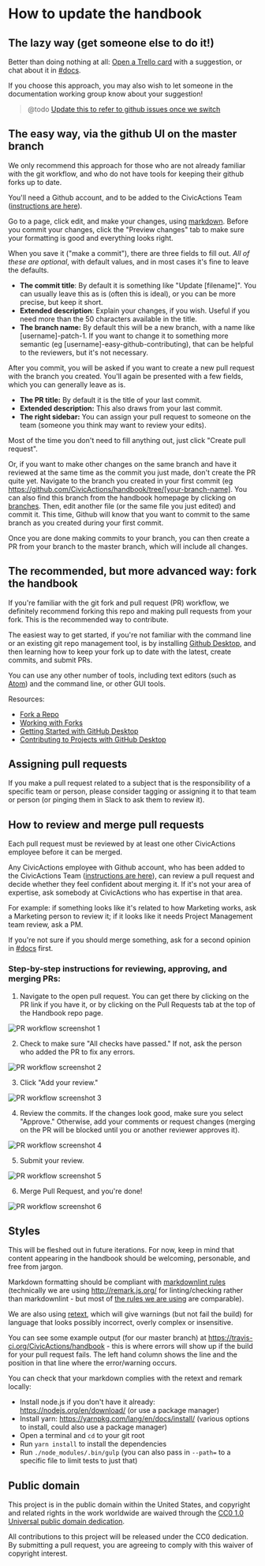# How to update the handbook

## The lazy way (get someone else to do it!)

Better than doing nothing at all: [Open a Trello card](https://trello.com/b/ZKx6l4bC/civicactions-documentation-project) with a suggestion, or chat about it in [#docs](https://civicactions.slack.com/messages/docs/).

If you choose this approach, you may also wish to let someone in the documentation working group know about your suggestion!

> @todo [Update this to refer to github issues once we switch](https://trello.com/c/Kxf3ER8i/98-move-issue-tracking-for-this-repo-to-issues)

## The easy way, via the github UI on the master branch

We only recommend this approach for those who are not already familiar with the git workflow, and who do not have tools for keeping their github forks up to date.

You'll need a Github account, and to be added to the CivicActions Team ([instructions are here](docs/04-how-we-work/tools/github.md)).

Go to a page, click edit, and make your changes, using [markdown](https://guides.github.com/features/mastering-markdown/).  Before you commit your changes, click the "Preview changes" tab to make sure your formatting is good and everything looks right.

When you save it ("make a commit"), there are three fields to fill out. *All of these are optional*, with default values, and in most cases it's fine to leave the defaults.

* **The commit title**: By default it is something like "Update \[filename]". You can usually leave this as is (often this is ideal), or you can be more precise, but keep it short.
* **Extended description**: Explain your changes, if you wish. Useful if you need more than the 50 characters available in the title.
* **The branch name:** By default this will be a new branch, with a name like \[username]-patch-1.  If you want to change it to something more semantic (eg \[username]-easy-github-contributing), that can be helpful to the reviewers, but it's not necessary.  

After you commit, you will be asked if you want to create a new pull request with the branch you created.  You'll again be presented with a few fields, which you can generally leave as is.

* **The PR title:** By default it is the title of your last commit.
* **Extended description:** This also draws from your last commit.
* **The right sidebar:** You can assign your pull request to someone on the team (someone you think may want to review your edits).

Most of the time you don't need to fill anything out, just click "Create pull request".  

Or, if you want to make other changes on the same branch and have it reviewed at the same time as the commit you just made, don't create the PR quite yet. Navigate to the branch you created in your first commit (eg <https://github.com/CivicActions/handbook/tree/[your-branch-name]>.  You can also find this branch from the handbook homepage by clicking on [branches](https://github.com/CivicActions/handbook/branches).   Then, edit another file (or the same file you just edited) and commit it.  This time, Github will know that you want to commit to the same branch as you created during your first commit.  

Once you are done making commits to your branch, you can then create a PR from your branch to the master branch, which will include all changes.  

## The recommended, but more advanced way: fork the handbook

If you're familiar with the git fork and pull request (PR) workflow, we definitely recommend forking this repo and making pull requests from your fork. This is the recommended way to contribute.

The easiest way to get started, if you're not familiar with the command line or an existing git repo management tool, is by installing [Github Desktop](https://desktop.github.com/), and then learning how to keep your fork up to date with the latest, create commits, and submit PRs.

You can use any other number of tools, including text editors (such as [Atom](https://atom.io/)) and the command line, or other GUI tools.

Resources:

* [Fork a Repo](https://help.github.com/articles/fork-a-repo/)
* [Working with Forks](https://help.github.com/articles/working-with-forks/)
* [Getting Started with GitHub Desktop](https://help.github.com/desktop/guides/getting-started/)
* [Contributing to Projects with GitHub Desktop](https://help.github.com/desktop/guides/contributing/)

## Assigning pull requests

If you make a pull request related to a subject that is the responsibility of a specific team or person, please consider tagging or assigning it to that team or person (or pinging them in Slack to ask them to review it).

## <a name="PR-workflow"></a>How to review and merge pull requests

Each pull request must be reviewed by at least one other CivicActions employee before it can be merged.

Any CivicActions employee with Github account, who has been added to the CivicActions Team ([instructions are here](docs/04-how-we-work/tools/github.md)), can review a pull request and decide whether they feel confident about merging it. If it's not your area of expertise, ask somebody at CivicActions who has expertise in that area.

For example: if something looks like it's related to how Marketing works, ask a Marketing person to review it; if it looks like it needs Project Management team review, ask a PM.

If you're not sure if you should merge something, ask for a second opinion in [#docs](https://civicactions.slack.com/messages/docs/) first.

### Step-by-step instructions for reviewing, approving, and merging PRs:

1. Navigate to the open pull request. You can get there by clicking on the PR link if you have it, or by clicking on the Pull Requests tab at the top of the Handbook repo page.

![PR workflow screenshot 1](docs/images/01-PR-pull-requests-tab.png)

2. Check to make sure "All checks have passed." If not, ask the person who added the PR to fix any errors.

![PR workflow screenshot 2](docs/images/02-PR-checks-passed.png)

3. Click "Add your review."

![PR workflow screenshot 3](docs/images/03-PR-add-review.png)

4. Review the commits. If the changes look good, make sure you select "Approve." Otherwise, add your comments or request changes (merging on the PR will be blocked until you or another reviewer approves it).

![PR workflow screenshot 4](docs/images/04-PR-approve.png)

5. Submit your review.

![PR workflow screenshot 5](docs/images/05-PR-submit-review.png)

6. Merge Pull Request, and you're done!

![PR workflow screenshot 6](docs/images/06-PR-merge.png)

## Styles

This will be fleshed out in future iterations. For now, keep in mind that content appearing in the handbook should be welcoming, personable, and free from jargon.

Markdown formatting should be compliant with [markdownlint rules](https://github.com/mivok/markdownlint/blob/master/docs/RULES.md) (technically we are using <http://remark.js.org/> for linting/checking rather than markdownlint - but most of [the rules we are using](https://github.com/CivicActions/handbook/blob/master/.remarkrc.error) are comparable).

We are also using [retext](https://github.com/wooorm/retext/), which will give warnings (but not fail the build) for language that looks possibly incorrect, overly complex or insensitive.

You can see some example output (for our master branch) at <https://travis-ci.org/CivicActions/handbook> - this is where errors will show up if the build for your pull request fails. The left hand column shows the line and the position in that line where the error/warning occurs.

You can check that your markdown complies with the retext and remark locally:

* Install node.js if you don't have it already: <https://nodejs.org/en/download/> (or use a package manager)
* Install yarn: <https://yarnpkg.com/lang/en/docs/install/> (various options to install, could also use a package manager)
* Open a terminal and `cd` to your git root
* Run `yarn install` to install the dependencies
* Run `./node_modules/.bin/gulp` (you can also pass in `--path=` to a specific file to limit tests to just that)

## Public domain

This project is in the public domain within the United States, and copyright and related rights in the work worldwide are waived through the [CC0 1.0 Universal public domain dedication](https://creativecommons.org/publicdomain/zero/1.0/).

All contributions to this project will be released under the CC0 dedication. By submitting a pull request, you are agreeing to comply with this waiver of copyright interest.
